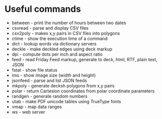 # Useful commands

* between - print the number of hours between two dates
* csvread - parse and display CSV files
* csv2poly - makes x,y pairs in CSV files into polygons
* ctime - show the execution time of a command
* dict - lookup words via dictionary servers
* deckle - make deckled edges using deck markup
* dpi - compute dots per inch and aspect ratio
* feed - read Friday Feed markup, generate to deck, html, RTF, plain text, JSON
* fstat - show file status
* ims - show image size (width and height)
* jsonfeed - parse and list JSON feeds
* mkpoly - generate decksh polygons from x,y pairs
* polar - return Cartesion coordinates from polar coordinate parameters
* randgen - generate random numbers
* utab - make PDF unicode tables using TrueType fonts
* vmap - map data ranges
* ws - web server



